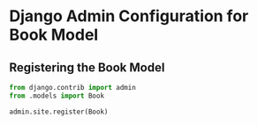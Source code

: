 # Django Admin Configuration for Book Model

## Registering the Book Model

```python
from django.contrib import admin
from .models import Book

admin.site.register(Book)